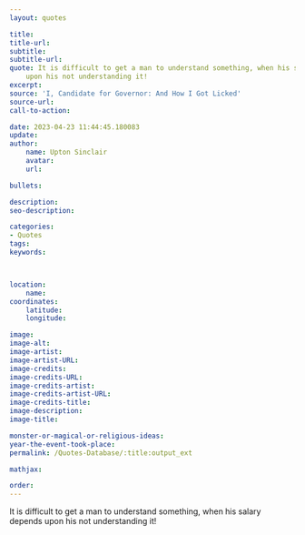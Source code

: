 ```yaml
---
layout: quotes

title:
title-url:
subtitle:
subtitle-url:
quote: It is difficult to get a man to understand something, when his salary depends
    upon his not understanding it!
excerpt:
source: 'I, Candidate for Governor: And How I Got Licked'
source-url:
call-to-action:

date: 2023-04-23 11:44:45.180083
update:
author:
    name: Upton Sinclair
    avatar:
    url:

bullets:

description:
seo-description:

categories:
- Quotes
tags:
keywords:



location:
    name:
coordinates:
    latitude:
    longitude:

image:
image-alt:
image-artist:
image-artist-URL:
image-credits:
image-credits-URL:
image-credits-artist:
image-credits-artist-URL:
image-credits-title:
image-description:
image-title:

monster-or-magical-or-religious-ideas:
year-the-event-took-place:
permalink: /Quotes-Database/:title:output_ext

mathjax:

order:
---
```

It is difficult to get a man to understand something, when his salary depends upon his not understanding it!